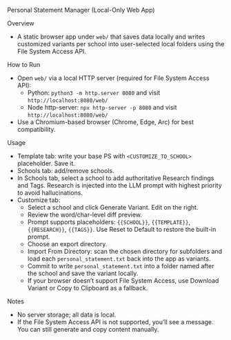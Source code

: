 Personal Statement Manager (Local-Only Web App)

Overview
- A static browser app under `web/` that saves data locally and writes customized variants per school into user-selected local folders using the File System Access API.

How to Run
- Open `web/` via a local HTTP server (required for File System Access API):
  - Python: `python3 -m http.server 8080` and visit `http://localhost:8080/web/`
  - Node http-server: `npx http-server -p 8080` and visit `http://localhost:8080/web/`
- Use a Chromium-based browser (Chrome, Edge, Arc) for best compatibility.

Usage
- Template tab: write your base PS with `<CUSTOMIZE_TO_SCHOOL>` placeholder. Save it.
- Schools tab: add/remove schools.
- In Schools tab, select a school to add authoritative Research findings and Tags. Research is injected into the LLM prompt with highest priority to avoid hallucinations.
- Customize tab:
  - Select a school and click Generate Variant. Edit on the right.
  - Review the word/char-level diff preview.
  - Prompt supports placeholders: `{{SCHOOL}}`, `{{TEMPLATE}}`, `{{RESEARCH}}`, `{{TAGS}}`. Use Reset to Default to restore the built-in prompt.
  - Choose an export directory.
  - Import From Directory: scan the chosen directory for subfolders and load each `personal_statement.txt` back into the app as variants.
  - Commit to write `personal_statement.txt` into a folder named after the school and save the variant locally.
  - If your browser doesn’t support File System Access, use Download Variant or Copy to Clipboard as a fallback.

Notes
- No server storage; all data is local.
- If the File System Access API is not supported, you’ll see a message. You can still generate and copy content manually.
